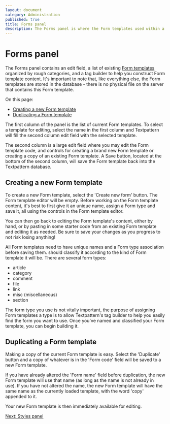 ```yaml
---
layout: document
category: Administration
published: true
title: Forms panel
description: The Forms panel is where the Form templates used within a Textpattern website are created and edited.
---
```


# Forms panel

The Forms panel contains an edit field, a list of existing [Form templates](https://docs.textpattern.io/themes/form-templates-explained) organized by rough categories, and a tag builder to help you construct Form template content. It's important to note that, like everything else, the Form templates are stored in the database - there is no physical file on the server that contains this Form template.

On this page:

* [Creating a new Form template](#creating-a-new-form-template)
* [Duplicating a Form template](#duplicating-a-form-template)

The first column of the panel is the list of current Form templates. To select a template for editing, select the name in the first column and Textpattern will fill the second column edit field with the selected template.

The second column is a large edit field where you may edit the Form template code, and controls for creating a brand new Form template or creating a copy of an existing Form template. A Save button, located at the bottom of the second column, will save the Form template back into the Textpattern database.

## Creating a new Form template

To create a new Form template, select the 'Create new form' button. The Form template editor will be empty. Before working on the Form template content, it's best to first give it an unique name, assign a Form type and save it, all using the controls in the Form template editor.

You can then go back to editing the Form template's content, either by hand, or by pasting in some starter code from an existing Form template and editing it as needed. Be sure to save your changes as you progress to not risk losing anything!

All Form templates need to have unique names and a Form type association before saving them. should classify it according to the kind of Form template it will be. There are several form types:

* article
* category
* comment
* file
* link
* misc (miscellaneous)
* section

The form type you use is not vitally important, the purpose of assigning Form templates a type is to allow Textpattern's tag builder to help you easily find the form you want to use. Once you've named and classified your Form template, you can begin building it.

## Duplicating a Form template

Making a copy of the current Form template is easy. Select the 'Duplicate' button and a copy of whatever is in the 'Form code' field will be saved to a new Form template.

If you have already altered the 'Form name' field before duplication, the new Form template will use that name (as long as the name is not already in use). If you have not altered the name, the new Form template will have the same name as the currently loaded template, with the word 'copy' appended to it.

Your new Form template is then immediately available for editing.

[Next: Styles panel](https://docs.textpattern.io/administration/styles-panel)
